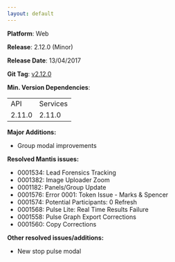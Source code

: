 ```yaml
---
layout: default
---
```


**Platform**: Web

**Release**: 2.12.0 (Minor)

**Release Date**: 13/04/2017

**Git Tag**: [v2.12.0](https://github.com/OnePulse/onepulse-v2-web/releases/tag/v2.12.0)

**Min. Version Dependencies**:

<table>
  <tr>
    <td>API</td>
    <td>Services</td>
  </tr>
  <tr>
    <td>2.11.0</td>
    <td>2.11.0</td>
  </tr>
</table>

**Major Additions:**
*   Group modal improvements

**Resolved Mantis issues:**
*	0001534: Lead Forensics Tracking
*   0001382: Image Uploader Zoom
*	0001182: Panels/Group Update
*   0001576: Error 0001: Token Issue - Marks & Spencer
*   0001574: Potential Participants: 0 Refresh
*   0001568: Pulse Lite: Real Time Results Failure
*   0001558: Pulse Graph Export Corrections
*   0001560: Copy Corrections

**Other resolved issues/additions:**
*   New stop pulse modal